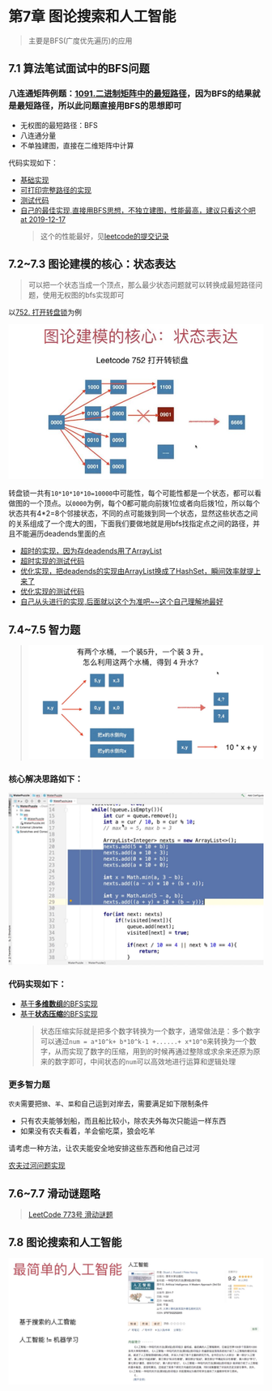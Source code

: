 # 第7章 图论搜索和人工智能

> 主要是BFS(广度优先遍历)的应用

## 7.1 算法笔试面试中的BFS问题

### 八连通矩阵例题：[1091.二进制矩阵中的最短路径](https://leetcode-cn.com/problems/shortest-path-in-binary-matrix)，因为BFS的结果就是最短路径，所以此问题直接用BFS的思想即可

+ 无权图的最短路径：BFS
+ 八连通分量
+ 不单独建图，直接在二维矩阵中计算

代码实现如下：

+ [基础实现](src/main/java/Chapter07AISearchAndBFS/Section1EightConnectedAndBFS/Solution.java)
+ [可打印完整路径的实现](src/main/java/Chapter07AISearchAndBFS/Section1EightConnectedAndBFS/SolutionOptimize.java)
+ [测试代码](src/main/java/Chapter07AISearchAndBFS/Section1EightConnectedAndBFS/Main.java)
+ [自己的最佳实现,直接用BFS思想，不独立建图，性能最高，建议只看这个吧 at 2019-12-17](src/main/java/Chapter07AISearchAndBFS/Section1EightConnectedAndBFS/SolutionBFS.java)
  > 这个的性能最好，见[leetcode的提交记录](https://leetcode-cn.com/problems/shortest-path-in-binary-matrix/submissions/)

## 7.2~7.3 图论建模的核心：状态表达

> 可以把一个状态当成一个顶点，那么最少状态问题就可以转换成最短路径问题，使用无权图的bfs实现即可

以[752. 打开转盘锁](https://leetcode-cn.com/problems/open-the-lock)为例

![打开转盘锁的状态表达](images/第07章_图论搜索和人工智能/打开转盘锁的状态表达.jpg)

转盘锁一共有`10*10*10*10=10000`中可能性，每个可能性都是一个状态，都可以看做图的一个顶点。以`0000`为例，每个0都可能向前拨1位或者向后拨1位，所以每个状态共有4*2=8个邻接状态，不同的点可能拨到同一个状态，显然这些状态之间的关系组成了一个庞大的图，下面我们要做地就是用bfs找指定点之间的路径，并且不能遍历deadends里面的点

+ [超时的实现，因为存deadends用了ArrayList](src/main/java/Chapter07AISearchAndBFS/Section2And3RotaryLock/Solution.java)
+ [超时实现的测试代码](src/main/java/Chapter07AISearchAndBFS/Section2And3RotaryLock/Main.java)
+ [优化实现，把deadends的实现由ArrayList换成了HashSet，瞬间效率就提上来了](src/main/java/Chapter07AISearchAndBFS/Section2And3RotaryLock/SolutionOptimize.java)
+ [优化实现的测试代码](src/main/java/Chapter07AISearchAndBFS/Section2And3RotaryLock/MainOptimize.java)
+ [自己从头进行的实现,后面就以这个为准吧~~这个自己理解地最好](src/main/java/Chapter07AISearchAndBFS/Section2And3RotaryLock/SolutionBFS.java)

## 7.4~7.5 智力题
> ![智力题及其解题思路](images/第07章_图论搜索和人工智能/智力题及其解题思路.png)

### 核心解决思路如下：  
![核心解决思路](images/第07章_图论搜索和人工智能/智力题核心代码.png)

### 代码实现如下：
+ [基于**多维数组**的BFS实现](src/main/java/Chapter07AISearchAndBFS/Section4And5IQ/WaterPuzzle.java)
+ [基于**状态压缩**的BFS实现](src/main/java/Chapter07AISearchAndBFS/Section4And5IQ/WaterPuzzleZip.java)
  > 状态压缩实际就是把多个数字转换为一个数字，通常做法是：多个数字可以通过`num = a*10^k+ b*10^k-1 +......+ x*10^0`来转换为一个数字，从而实现了数字的压缩，用到的时候再通过整除或求余来还原为原来的数字即可，中间状态的`num`可以高效地进行运算和逻辑处理

### 更多智力题

`农夫`需要把`狼`、`羊`、`菜`和自己运到对岸去，需要满足如下限制条件
+ 只有农夫能够划船，而且船比较小，除农夫外每次只能运一样东西
+ 如果没有农夫看着，羊会偷吃菜，狼会吃羊

请考虑一种方法，让农夫能安全地安排这些东西和他自己过河

[农夫过河问题实现](src/main/java/Chapter07AISearchAndBFS/Section4And5IQ/FarmerCrossRiver.java)

## 7.6~7.7 滑动谜题略

> [LeetCode 773号 滑动谜题](https://leetcode-cn.com/problems/sliding-puzzle/)

## 7.8 图论搜索和人工智能

![人工智能书籍推荐](images/第07章_图论搜索和人工智能/人工智能书籍推荐.png)
